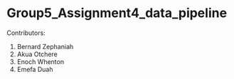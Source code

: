 # Group5_Assignment4_data_pipeline

Contributors: 
1. Bernard Zephaniah
2. Akua Otchere
3. Enoch Whenton
4. Emefa Duah

